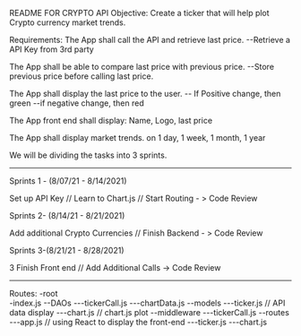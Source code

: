README FOR CRYPTO API
Objective: Create a ticker that will help plot Crypto currency market trends.

Requirements:
The App shall call the API and retrieve last price.
--Retrieve a API Key from 3rd party

The App shall be able to compare last price with previous price.
--Store previous price before calling last price.

The App shall display the last price to the user.
-- If Positive change, then green
--if negative change, then red

The App front end shall display:
Name, Logo, last price

The App shall display market trends.
on 1 day, 1 week, 1 month, 1 year

We will be dividing the tasks into 3 sprints. 
********************************************
Sprints 1 - (8/07/21 - 8/14/2021)

Set up API Key // Learn to Chart.js // Start Routing - > Code Review

Sprints 2- (8/14/21 - 8/21/2021)

Add additional Crypto Currencies // Finish Backend - > Code Review

Sprints 3-(8/21/21 - 8/28/2021)

3 Finish Front end // Add Additional Calls -> Code Review
********************************************

Routes:
-root
\
-index.js
--DAOs
---tickerCall.js
---chartData.js
--models
---ticker.js // API data display
---chart.js // chart.js plot
--middleware
---tickerCall.js
--routes
---app.js // using React to display the front-end
---ticker.js
---chart.js
